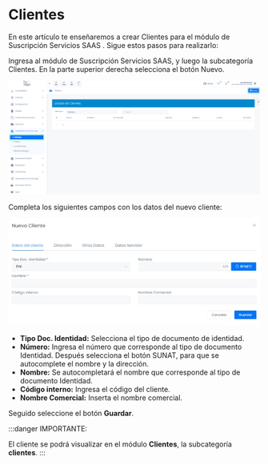 # Clientes

En este artículo te enseñaremos a crear Clientes para el módulo de Suscripción Servicios SAAS . Sigue estos pasos para realizarlo:

Ingresa al módulo de Suscripción Servicios SAAS, y luego la subcategoría Clientes. En la parte superior derecha selecciona el botón Nuevo.

![Alt text](img/ServiciosSAAS2.jpg)

Completa los siguientes campos con los datos del nuevo cliente:

![Alt text](img/ServiciosSAAS3.jpg)

- **Tipo Doc. Identidad:** Selecciona el tipo de documento de identidad.
- **Número:** Ingresa el número que corresponde al tipo de documento Identidad. Después selecciona el botón SUNAT, para que se autocomplete el nombre y la dirección.
- **Nombre:** Se autocompletará el nombre que corresponde al tipo de documento Identidad.
- **Código interno:** Ingresa el código del cliente.
- **Nombre Comercial:** Inserta el nombre comercial.

Seguido seleccione el botón **Guardar**.

:::danger IMPORTANTE:

El cliente se podrá visualizar en el módulo **Clientes**, la subcategoría **clientes**.
:::
